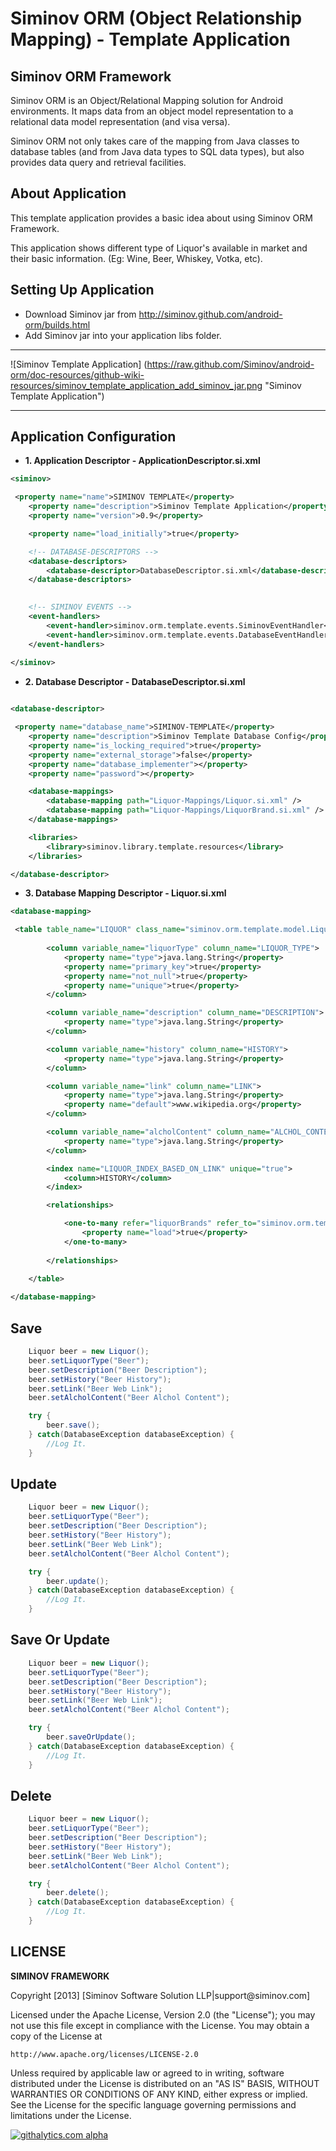 Siminov ORM (Object Relationship Mapping) - Template Application
===================================================

Siminov ORM Framework
------------

Siminov ORM is an Object/Relational Mapping solution for Android environments. It maps data from an object model representation to a relational data model representation (and visa versa). 

Siminov ORM not only takes care of the mapping from Java classes to database tables (and from Java data types to SQL data types), but also provides data query and retrieval facilities. 


About Application
-----------------
This template application provides a basic idea about using Siminov ORM Framework.

This application shows different type of Liquor's available in market and their basic information. (Eg: Wine, Beer, Whiskey, Votka, etc).


Setting Up Application 
----------------------

- Download Siminov jar from http://siminov.github.com/android-orm/builds.html
- Add Siminov jar into your application libs folder.

***

![Siminov Template Application] (https://raw.github.com/Siminov/android-orm/doc-resources/github-wiki-resources/siminov_template_application_add_siminov_jar.png "Siminov Template Application")

***

Application Configuration
-------------------------

- <b>1. Application Descriptor - ApplicationDescriptor.si.xml</b>

```xml
<siminov>

 <property name="name">SIMINOV TEMPLATE</property>	
	<property name="description">Siminov Template Application</property>
	<property name="version">0.9</property>

	<property name="load_initially">true</property>

	<!-- DATABASE-DESCRIPTORS -->
	<database-descriptors>
		<database-descriptor>DatabaseDescriptor.si.xml</database-descriptor>
	</database-descriptors>

	
	<!-- SIMINOV EVENTS -->
	<event-handlers>
	    <event-handler>siminov.orm.template.events.SiminovEventHandler</event-handler>
	    <event-handler>siminov.orm.template.events.DatabaseEventHandler</event-handler>
	</event-handlers>
		
</siminov>

```

- <b>2. Database Descriptor - DatabaseDescriptor.si.xml</b>

```xml

<database-descriptor>

 <property name="database_name">SIMINOV-TEMPLATE</property>
	<property name="description">Siminov Template Database Config</property>
	<property name="is_locking_required">true</property>
	<property name="external_storage">false</property>
	<property name="database_implementer"></property>
	<property name="password"></property>

	<database-mappings>
		<database-mapping path="Liquor-Mappings/Liquor.si.xml" />
		<database-mapping path="Liquor-Mappings/LiquorBrand.si.xml" />
	</database-mappings>

	<libraries>
		<library>siminov.library.template.resources</library>
	</libraries>

</database-descriptor>


```

- <b>3. Database Mapping Descriptor - Liquor.si.xml</b>

```xml
<database-mapping>

 <table table_name="LIQUOR" class_name="siminov.orm.template.model.Liquor">
		
		<column variable_name="liquorType" column_name="LIQUOR_TYPE">
			<property name="type">java.lang.String</property>
			<property name="primary_key">true</property>
			<property name="not_null">true</property>
			<property name="unique">true</property>
		</column>		

		<column variable_name="description" column_name="DESCRIPTION">
			<property name="type">java.lang.String</property>
		</column>

		<column variable_name="history" column_name="HISTORY">
			<property name="type">java.lang.String</property>
		</column>

		<column variable_name="link" column_name="LINK">
			<property name="type">java.lang.String</property>
			<property name="default">www.wikipedia.org</property>
		</column>

		<column variable_name="alcholContent" column_name="ALCHOL_CONTENT">
			<property name="type">java.lang.String</property>
		</column>

		<index name="LIQUOR_INDEX_BASED_ON_LINK" unique="true">
			<column>HISTORY</column>
		</index>

		<relationships>

		    <one-to-many refer="liquorBrands" refer_to="siminov.orm.template.model.LiquorBrand" on_update="cascade" on_delete="cascade">
				<property name="load">true</property>
			</one-to-many>		
		    
		</relationships>
											
	</table>

</database-mapping>		

```

Save
------

```java
	Liquor beer = new Liquor();
	beer.setLiquorType("Beer");
	beer.setDescription("Beer Description");
	beer.setHistory("Beer History");
	beer.setLink("Beer Web Link");
	beer.setAlcholContent("Beer Alchol Content");

	try {
		beer.save();
	} catch(DatabaseException databaseException) {
		//Log It.
	}

```

Update
-------

```java
	Liquor beer = new Liquor();
	beer.setLiquorType("Beer");
	beer.setDescription("Beer Description");
	beer.setHistory("Beer History");
	beer.setLink("Beer Web Link");
	beer.setAlcholContent("Beer Alchol Content");

	try {
		beer.update();
	} catch(DatabaseException databaseException) {
		//Log It.
	}

```

Save Or Update
--------------

```java
	Liquor beer = new Liquor();
	beer.setLiquorType("Beer");
	beer.setDescription("Beer Description");
	beer.setHistory("Beer History");
	beer.setLink("Beer Web Link");
	beer.setAlcholContent("Beer Alchol Content");

	try {
		beer.saveOrUpdate();
	} catch(DatabaseException databaseException) {
		//Log It.
	}

```

Delete
------

```java
	Liquor beer = new Liquor();
	beer.setLiquorType("Beer");
	beer.setDescription("Beer Description");
	beer.setHistory("Beer History");
	beer.setLink("Beer Web Link");
	beer.setAlcholContent("Beer Alchol Content");

	try {
		beer.delete();
	} catch(DatabaseException databaseException) {
		//Log It.
	}

````


LICENSE
-------

 
<b> SIMINOV FRAMEWORK </b>
 <p>
 Copyright [2013] [Siminov Software Solution LLP|support@siminov.com]
 
 Licensed under the Apache License, Version 2.0 (the "License");
 you may not use this file except in compliance with the License.
 You may obtain a copy of the License at
 
    http://www.apache.org/licenses/LICENSE-2.0
 
 Unless required by applicable law or agreed to in writing, software
 distributed under the License is distributed on an "AS IS" BASIS,
 WITHOUT WARRANTIES OR CONDITIONS OF ANY KIND, either express or implied.
 See the License for the specific language governing permissions and
 limitations under the License.


[![githalytics.com alpha](https://cruel-carlota.pagodabox.com/f423e443f4fc035eeb0ccf84cb7abdbe "githalytics.com")](http://githalytics.com/Siminov/android-templates)

